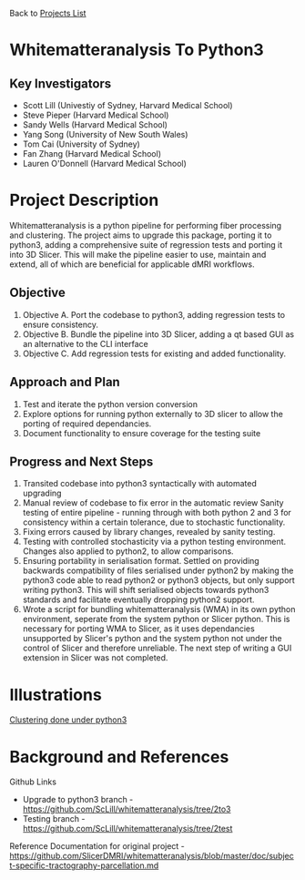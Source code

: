 Back to [Projects List](../../README.md#ProjectsList)

# Whitematteranalysis To Python3

## Key Investigators

* Scott Lill (Univestiy of Sydney, Harvard Medical School)
* Steve Pieper (Harvard Medical School)
* Sandy Wells (Harvard Medical School)
* Yang Song (University of New South Wales)
* Tom Cai (University of Sydney)
* Fan Zhang (Harvard Medical School)
* Lauren O'Donnell (Harvard Medical School)

# Project Description

Whitematteranalysis is a python pipeline for performing fiber processing and clustering. The project aims to upgrade this package, porting it to python3, adding a comprehensive suite of regression tests and porting it into 3D Slicer. This will make the pipeline easier to use, maintain and extend, all of which are beneficial for applicable dMRI workflows.

## Objective

1. Objective A. Port the codebase to python3, adding regression tests to ensure consistency.
1. Objective B. Bundle the pipeline into 3D Slicer, adding a qt based GUI as an alternative to the CLI interface
1. Objective C. Add regression tests for existing and added functionality.

## Approach and Plan

1. Test and iterate the python version conversion
1. Explore options for running python externally to 3D slicer to allow the porting of required dependancies.
1. Document functionality to ensure coverage for the testing suite

## Progress and Next Steps

<!-- Update this section as you make progress, describing of what you have ACTUALLY DONE. If there are specific steps that you could not complete then you can describe them here, too. -->

1. Transited codebase into python3 syntactically with automated upgrading
2. Manual review of codebase to fix error in the automatic review
Sanity testing of entire pipeline - running through with both python 2 and 3 for consistency within a certain tolerance, due to stochastic functionality.
3. Fixing errors caused by library changes, revealed by sanity testing.
4. Testing with controlled stochasticity via a python testing environment. Changes also applied to python2, to allow comparisons.
5. Ensuring portability in serialisation format. Settled on providing backwards compatibility of files serialised under python2 by making the python3 code able to read python2 or python3 objects, but only support writing python3. This will shift serialised objects towards python3 standards and facilitate eventually dropping python2 support.
6. Wrote a script for bundling whitematteranalysis (WMA) in its own python environment, seperate from the system python or Slicer python. This is necessary for porting WMA to Slicer, as it uses dependancies unsupported by Slicer's python and the system python not under the control of Slicer and therefore unreliable. The next step of writing a GUI extension in Slicer was not completed.

# Illustrations

<!-- Add pictures and links to videos that demonstrate what has been accomplished.
![Some more images](Example2.jpg)
-->

[Clustering done under python3](view_left.jpg)

# Background and References

Github Links
* Upgrade to python3 branch - https://github.com/ScLill/whitematteranalysis/tree/2to3
* Testing branch - https://github.com/ScLill/whitematteranalysis/tree/2test

Reference
Documentation for original project - https://github.com/SlicerDMRI/whitematteranalysis/blob/master/doc/subject-specific-tractography-parcellation.md
